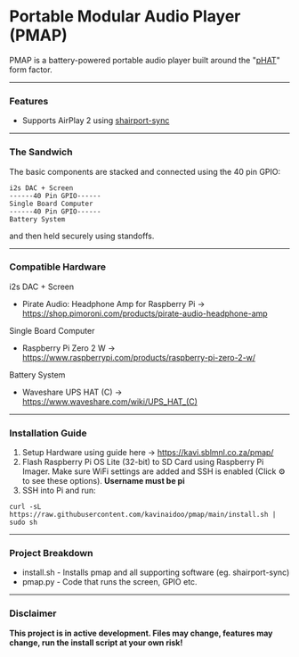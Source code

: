 # Portable Modular Audio Player (PMAP)

PMAP is a battery-powered portable audio player built around the "[pHAT](https://www.okdo.com/blog/your-guide-to-hats-and-phats/)" form factor.

---


### Features
* Supports AirPlay 2 using [shairport-sync](https://github.com/mikebrady/shairport-sync)

---


### The Sandwich
The basic components are stacked and connected using the 40 pin GPIO:
````
i2s DAC + Screen
------40 Pin GPIO------
Single Board Computer
------40 Pin GPIO------
Battery System
````
and then held securely using standoffs.

---


### Compatible Hardware
i2s DAC + Screen
* Pirate Audio: Headphone Amp for Raspberry Pi -> https://shop.pimoroni.com/products/pirate-audio-headphone-amp

Single Board Computer
* Raspberry Pi Zero 2 W -> https://www.raspberrypi.com/products/raspberry-pi-zero-2-w/

Battery System
* Waveshare UPS HAT (C) -> https://www.waveshare.com/wiki/UPS_HAT_(C)

---

### Installation Guide
1. Setup Hardware using guide here -> https://kavi.sblmnl.co.za/pmap/
2. Flash Raspberry Pi OS Lite (32-bit) to SD Card using Raspberry Pi Imager. Make sure WiFi settings are added and SSH is enabled (Click ⚙️ to see these options). **Username must be pi**
3. SSH into Pi and run:
````
curl -sL https://raw.githubusercontent.com/kavinaidoo/pmap/main/install.sh | sudo sh
````
---

### Project Breakdown
* install.sh - Installs pmap and all supporting software (eg. shairport-sync)
* pmap.py - Code that runs the screen, GPIO etc.

---
### Disclaimer
**This project is in active development. Files may change, features may change, run the install script at your own risk!**